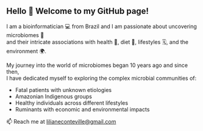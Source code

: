 ## Hello 👋 Welcome to my GitHub page! 

I am a bioinformatician 💻 from Brazil and I am passionate about uncovering microbiomes 🦠 \
and their intricate associations with health 💖, diet 🥗, lifestyles 🗓️, and the environment 🌍.

My journey into the world of microbiomes began 10 years ago and since then, \
I have dedicated myself to exploring the complex microbial communities of:

- Fatal patients with unknown etiologies
- Amazonian Indigenous groups
- Healthy individuals across different lifestyles
- Ruminants with economic and environmental impacts

📫 Reach me at lilianeconteville@gmail.com


<!--
**lconteville/lconteville** is a ✨ _special_ ✨ repository because its `README.md` (this file) appears on your GitHub profile.

Here are some ideas to get you started:

- 🔭 I’m currently working on ...
- 🌱 I’m currently learning ...
- 👯 I’m looking to collaborate on ...
- 🤔 I’m looking for help with ...
- 💬 Ask me about ...
- 📫 How to reach me: ...
- 😄 Pronouns: ...
- ⚡ Fun fact: ...
-->
